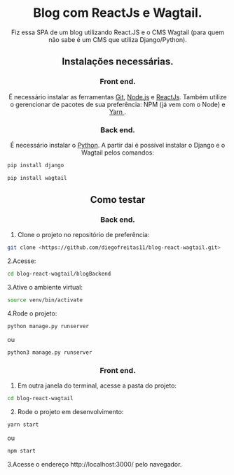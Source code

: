 <h1 align="center">Blog com ReactJs e Wagtail.</h1>

<p align="center">Fiz essa SPA de um blog utilizando React.JS e o CMS Wagtail (para quem não sabe é um CMS que utiliza Django/Python).</p>

<h2 align="center">Instalações necessárias.</h2>

<h3 align="center">Front end.</h3>

<p align="center">É necessário instalar as ferramentas <a href='https://git-scm.com'>Git</a>, <a href='https://nodejs.org/'>Node.js</a> e <a href='https://pt-br.reactjs.org/'>ReactJs</a>. Também utilize o gerencionar de pacotes de sua preferência: NPM (já vem com o Node) e <a href='https://classic.yarnpkg.com/pt-BR/docs/install/'>Yarn </a>.</p>

<h3 align="center">Back end.</h3>

<p align="center">É necessário instalar o <a href='https://www.python.org/downloads/'>Python</a>. A partir daí é possível instalar o Django e o Wagtail pelos comandos: </p>

```bash
pip install django

pip install wagtail
```

<h2 align="center">Como testar</h2>


<h3 align="center">Back end.</h3>

1. Clone o projeto no repositório de preferência: 
```bash
git clone <https://github.com/diegofreitas11/blog-react-wagtail.git>
```

2.Acesse:

```bash
cd blog-react-wagtail/blogBackend
```

3.Ative o ambiente virtual:

```bash
source venv/bin/activate
```

4.Rode o projeto:

```bash
python manage.py runserver
```
ou

```bash
python3 manage.py runserver
```

<h3 align="center">Front end.</h3>

1. Em outra janela do terminal, acesse a pasta do projeto:
```bash
cd blog-react-wagtail
```

2. Rode o projeto em desenvolvimento:
```bash
yarn start
```
ou
```bash
npm start
```

3.Acesse o endereço http://localhost:3000/ pelo navegador.
